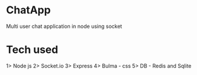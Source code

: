 # ChatApp
Multi user chat application in node using socket
# Tech used
1> Node js
2> Socket.io
3> Express
4> Bulma - css
5> DB - Redis and Sqlite
